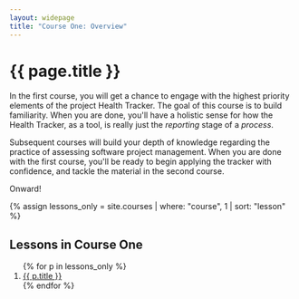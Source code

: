 ```yaml
---
layout: widepage
title: "Course One: Overview"
---
```


# {{ page.title }}

In the first course, you will get a chance to engage with the highest priority elements of the project Health Tracker. The goal of this course is to build familiarity. When you are done, you'll have a holistic sense for how the Health Tracker, as a tool, is really just the *reporting* stage of a *process*. 

Subsequent courses will build your depth of knowledge regarding the practice of assessing software project management. When you are done with the first course, you'll be ready to begin applying the tracker with confidence, and tackle the material in the second course.

Onward!

{% assign lessons_only = site.courses | where: "course", 1 | sort: "lesson" %}

## Lessons in Course One
<ol>
{% for p in lessons_only  %}
<li><a href="{{ p.url }}">{{ p.title }}</a></li>
{% endfor %}
</ol>